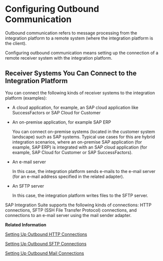 <!-- loio2c6dc72af618406892a212c5968bbeb6 -->

# Configuring Outbound Communication

Outbound communication refers to message processing from the integration platform to a remote system \(where the integration platform is the client\).

Configuring outbound communication means setting up the connection of a remote receiver system with the integration platform.



## Receiver Systems You Can Connect to the Integration Platform

You can connect the following kinds of receiver systems to the integration platform \(examples\):

-   A cloud application, for example, an SAP cloud application like SuccessFactors or SAP Cloud for Customer

-   An on-premise application, for example SAP ERP

    You can connect on-premise systems \(located in the customer system landscape\) such as SAP systems. Typical use cases for this are hybrid integration scenarios, where an on-premise SAP application \(for example, SAP ERP\) is integrated with an SAP cloud application \(for example, SAP Cloud for Customer or SAP SuccessFactors\).

-   An e-mail server

    In this case, the integration platform sends e-mails to the e-mail server \(for an e-mail address specified in the related adapter\).

-   An SFTP server

    In this case, the integration platform writes files to the SFTP server.


SAP Integration Suite supports the following kinds of connections: HTTP connections, SFTP \(SSH File Transfer Protocol\) connections, and connections to an e-mail server using the mail sender adapter.

**Related Information**  


[Setting Up Outbound HTTP Connections](setting-up-outbound-http-connections-92dd2a6.md "You can use various receiver adapters (for example, the SOAP adapters, the IDoc adapter, and the HTTP adapter) to connect the tenant to a receiver system through the HTTP protocol.")

[Setting Up Outbound SFTP Connections](setting-up-outbound-sftp-connections-6e4de95.md "Using the SFTP receiver adapter, you connect the tenant with an SFTP server so that the tenant can write data to the SFTP server.")

[Setting Up Outbound Mail Connections](setting-up-outbound-mail-connections-8b112ba.md "Using the mail receiver adapter, you connect the tenant with an e-mail server so that the tenant can send emails to the e-mail server.")

